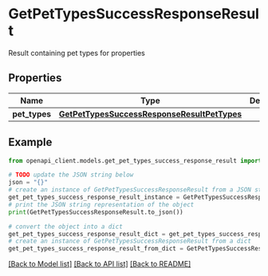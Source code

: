 # GetPetTypesSuccessResponseResult

Result containing pet types for properties

## Properties

Name | Type | Description | Notes
------------ | ------------- | ------------- | -------------
**pet_types** | [**GetPetTypesSuccessResponseResultPetTypes**](GetPetTypesSuccessResponseResultPetTypes.md) |  | 

## Example

```python
from openapi_client.models.get_pet_types_success_response_result import GetPetTypesSuccessResponseResult

# TODO update the JSON string below
json = "{}"
# create an instance of GetPetTypesSuccessResponseResult from a JSON string
get_pet_types_success_response_result_instance = GetPetTypesSuccessResponseResult.from_json(json)
# print the JSON string representation of the object
print(GetPetTypesSuccessResponseResult.to_json())

# convert the object into a dict
get_pet_types_success_response_result_dict = get_pet_types_success_response_result_instance.to_dict()
# create an instance of GetPetTypesSuccessResponseResult from a dict
get_pet_types_success_response_result_from_dict = GetPetTypesSuccessResponseResult.from_dict(get_pet_types_success_response_result_dict)
```
[[Back to Model list]](../README.md#documentation-for-models) [[Back to API list]](../README.md#documentation-for-api-endpoints) [[Back to README]](../README.md)


